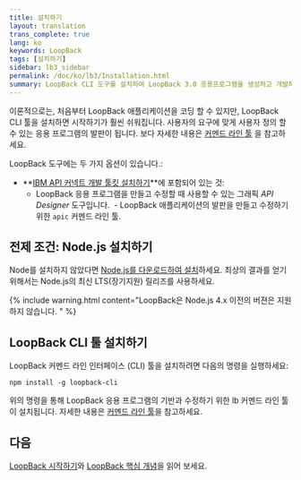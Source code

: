 ```yaml
---
title: 설치하기
layout: translation
trans_complete: true
lang: ko
keywords: LoopBack
tags: [설치하기]
sidebar: lb3_sidebar
permalink: /doc/ko/lb3/Installation.html
summary: LoopBack CLI 도구를 설치하여 LoopBack 3.0 응용프로그램을 생성하고 개발하십시오.
---
```


이론적으로는, 처음부터 LoopBack 애플리케이션을 코딩 할 수 있지만, LoopBack CLI 툴을 설치하면 시작하기가 훨씬 쉬워집니다.
사용자의 요구에 맞게 사용자 정의 할 수 있는 응용 프로그램의 발판이 됩니다. 보다 자세한 내용은 [커멘드 라인 툴](Command-line-tools.html) 을 참고하세요.

<div id="lb3apic" class="sl-hidden" markdown="1">
LoopBack 도구에는 두 가지 옵션이 있습니다.:

- **[IBM API 커넥트 개발 툴킷 설치하기](Installing-IBM-API-Connect.html)**에 포함되어 있는 것:
  - LoopBack 응용 프로그램을 만들고 수정할 때 사용할 수 있는 그래픽 _API Designer_ 도구입니다.
  - LoopBack 애플리케이션의 발판을 만들고 수정하기 위한 `apic` 커멘드 라인 툴.
</div>

## 전제 조건: Node.js 설치하기
Node를 설치하지 않았다면 [Node.js를 다운로드하여 설치](http://nodejs.org/en/download)하세요. 최상의 결과를 얻기 위해서는 Node.js의 최신 LTS(장기지원) 릴리즈를 사용하세요.

{% include warning.html content="LoopBack은 Node.js 4.x 이전의 버젼은 지원하지 않습니다.
" %}

## LoopBack CLI 툴 설치하기

LoopBack 커멘드 라인 인터페이스 (CLI) 툴을 설치하려면 다음의 명령을 실행하세요:

```
npm install -g loopback-cli
```
위의 명령을 통해 LoopBack 응용 프로그램의 기반과 수정하기 위한 lb 커멘드 라인 툴이 설치됩니다.
자세한 내용은 [커멘드 라인 툴](Command-line-tools.html)을 참고하세요.

## 다음

[LoopBack 시작하기](Getting-started-with-LoopBack.html)와 [LoopBack 핵심 개념](LoopBack-core-concepts)을 읽어 보세요.
